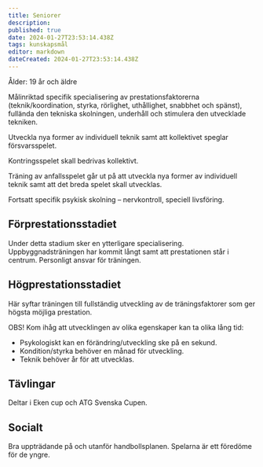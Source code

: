 ```yaml
---
title: Seniorer
description: 
published: true
date: 2024-01-27T23:53:14.438Z
tags: kunskapsmål
editor: markdown
dateCreated: 2024-01-27T23:53:14.438Z
---
```


Ålder: 19 år och äldre

Målinriktad specifik specialisering av prestationsfaktorerna (teknik/koordination, styrka, rörlighet, uthållighet, snabbhet och spänst), fullända den tekniska skolningen, underhåll och stimulera den utvecklade tekniken.

Utveckla nya former av individuell teknik samt att kollektivet speglar försvarsspelet.

Kontringsspelet skall bedrivas kollektivt.

Träning av anfallsspelet går ut på att utveckla nya former av individuell teknik samt att det breda spelet skall utvecklas.

Fortsatt specifik psykisk skolning – nervkontroll, speciell livsföring.

## Förprestationsstadiet
Under detta stadium sker en ytterligare specialisering. Uppbyggnadsträningen har kommit långt samt att prestationen står i centrum. Personligt ansvar för träningen. 

## Högprestationsstadiet
Här syftar träningen till fullständig utveckling av de träningsfaktorer som ger högsta möjliga prestation.

OBS! Kom ihåg att utvecklingen av olika egenskaper kan ta olika lång tid:

* Psykologiskt kan en förändring/utveckling ske på en sekund.
* Kondition/styrka behöver en månad för utveckling.
* Teknik behöver år för att utvecklas.

## Tävlingar
Deltar i Eken cup och ATG Svenska Cupen.

## Socialt
Bra uppträdande på och utanför handbollsplanen. Spelarna är ett föredöme för de yngre.